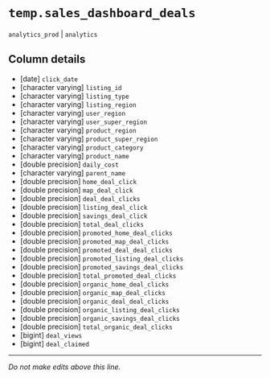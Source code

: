 # `temp.sales_dashboard_deals`
`analytics_prod` | `analytics`

## Column details
* [date]      `click_date`
* [character varying] `listing_id`
* [character varying] `listing_type`
* [character varying] `listing_region`
* [character varying] `user_region`
* [character varying] `user_super_region`
* [character varying] `product_region`
* [character varying] `product_super_region`
* [character varying] `product_category`
* [character varying] `product_name`
* [double precision] `daily_cost`
* [character varying] `parent_name`
* [double precision] `home_deal_click`
* [double precision] `map_deal_click`
* [double precision] `deal_deal_clicks`
* [double precision] `listing_deal_click`
* [double precision] `savings_deal_click`
* [double precision] `total_deal_clicks`
* [double precision] `promoted_home_deal_clicks`
* [double precision] `promoted_map_deal_clicks`
* [double precision] `promoted_deal_deal_clicks`
* [double precision] `promoted_listing_deal_clicks`
* [double precision] `promoted_savings_deal_clicks`
* [double precision] `total_promoted_deal_clicks`
* [double precision] `organic_home_deal_clicks`
* [double precision] `organic_map_deal_clicks`
* [double precision] `organic_deal_deal_clicks`
* [double precision] `organic_listing_deal_clicks`
* [double precision] `organic_savings_deal_clicks`
* [double precision] `total_organic_deal_clicks`
* [bigint]    `deal_views`
* [bigint]    `deal_claimed`

-------------------------------------------------------------------------------
*Do not make edits above this line.*
